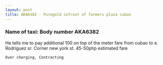 ```yaml
---
layout: post
title: AKA6382 - Puregold infront of farmers plaza cubao
---
```


### Name of taxi: Body number AKA6382

He tells me to pay additional 100 on top of the meter fare from cubao to e. Rodriguez sr. Corner new york st. 45-50php estimated fare

```Over charging, Contracting```
